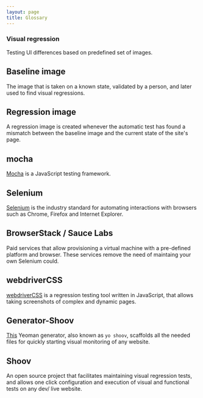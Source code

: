 ```yaml
---
layout: page
title: Glossary
---
```


### Visual regression

Testing UI differences based on predefined set of images.

## Baseline image

The image that is taken on a known state, validated by a person, and later used to find visual regressions.

## Regression image

A regression image is created whenever the automatic test has found a mismatch between the baseline image and the current state of the site's page.

## mocha

[Mocha](http://mochajs.org/) is a JavaScript testing framework.

## Selenium

[Selenium](http://www.seleniumhq.org/) is the industry standard for automating interactions with browsers such as Chrome, Firefox and Internet Explorer.

## BrowserStack / Sauce Labs

Paid services that allow provisioning a virtual machine with a pre-defined platform and browser. These services remove the need of maintaing your own Selenium could.

## webdriverCSS

[webdriverCSS](https://github.com/webdriverio/webdrivercss) is a regression testing tool written in JavaScript, that allows taking screenshots of complex and dynamic pages.

## Generator-Shoov

[This](https://www.npmjs.com/package/generator-shoov) Yeoman generator, also known as `yo shoov`, scaffolds all the needed files for quickly starting visual monitoring of any website.

## Shoov

An open source project that facilitates maintaining visual regression tests, and allows one click configuration and execution of visual and functional tests on any dev/ live website.
